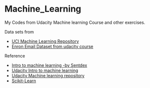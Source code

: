 # Machine_Learning

My Codes from Udacity Machine learning Course and other exercises.

Data sets from 
* <a href="http://archive.ics.uci.edu/ml/datasets.html"> UCI Machine Learning Repository</a>
* <a href="https://www.cs.cmu.edu/~./enron/enron_mail_20150507.tgz"> Enron Email Dataset from udacity course</a>


Reference
* <a href="https://www.youtube.com/watch?v=OGxgnH8y2NM&list=PLQVvvaa0QuDfKTOs3Keq_kaG2P55YRn5v"> Intro to machine learning -by Sentdex</a>
* <a href="https://www.udacity.com/course/intro-to-machine-learning--ud120"> Udacity Intro to machine learning</a>
* <a href="https://github.com/sebasibarguen/udacity-nanodegree-machinelearning"> Udacity Machine learning repository</a>
* <a href="http://scikit-learn.org/stable/documentation.html"> Scikit-Learn</a>
